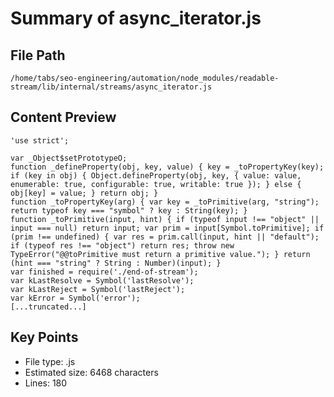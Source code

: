 # Summary of async_iterator.js
  
## File Path
`/home/tabs/seo-engineering/automation/node_modules/readable-stream/lib/internal/streams/async_iterator.js`

## Content Preview
```
'use strict';

var _Object$setPrototypeO;
function _defineProperty(obj, key, value) { key = _toPropertyKey(key); if (key in obj) { Object.defineProperty(obj, key, { value: value, enumerable: true, configurable: true, writable: true }); } else { obj[key] = value; } return obj; }
function _toPropertyKey(arg) { var key = _toPrimitive(arg, "string"); return typeof key === "symbol" ? key : String(key); }
function _toPrimitive(input, hint) { if (typeof input !== "object" || input === null) return input; var prim = input[Symbol.toPrimitive]; if (prim !== undefined) { var res = prim.call(input, hint || "default"); if (typeof res !== "object") return res; throw new TypeError("@@toPrimitive must return a primitive value."); } return (hint === "string" ? String : Number)(input); }
var finished = require('./end-of-stream');
var kLastResolve = Symbol('lastResolve');
var kLastReject = Symbol('lastReject');
var kError = Symbol('error');
[...truncated...]
```

## Key Points
- File type: .js
- Estimated size: 6468 characters
- Lines: 180
